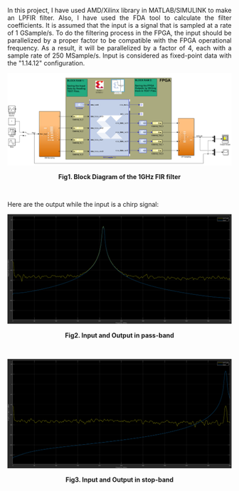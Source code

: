 <p align="justify"> In this project, I have used AMD/Xilinx library in MATLAB/SIMULINK to make an LPFIR filter. Also, I have used the FDA tool to calculate the filter coefficients. It is assumed that the input is a signal that is sampled at a rate of 1 GSample/s. To do the filtering process in the FPGA, the input should be parallelized by a proper factor to be compatible with the FPGA operational frequency. As a result, it will be parallelized by a factor of 4, each with a sample rate of 250 MSample/s. Input is considered as fixed-point data with the "1.14.12" configuration. </p>

![Example Image](Images/Simulink_Block_Level.png)

**<p align="center">Fig1. Block Diagram of the 1GHz FIR filter </p>**
<br>

Here are the output while the input is a chirp signal:

![Example Image](Images/Pass_Band.png)

**<p align="center">Fig2. Input and Output in pass-band </p>**
<br>

![Example Image](Images/Stop_Band.png)

**<p align="center">Fig3. Input and Output in stop-band </p>**
<br>
